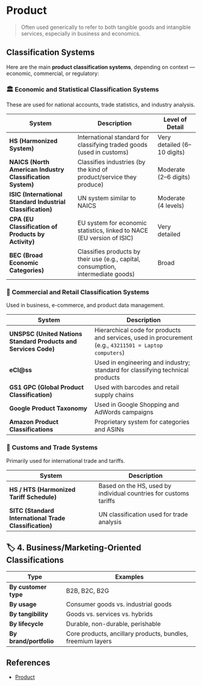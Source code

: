 # Product

> Often used generically to refer to both tangible goods and intangible services, especially in business and economics.

## Classification Systems

Here are the main **product classification systems**, depending on context — economic, commercial, or regulatory:

### 🏛  **Economic and Statistical Classification Systems**

These are used for national accounts, trade statistics, and industry analysis.

| System                                                      | Description                                                                       | Level of Detail             |
| ----------------------------------------------------------- | --------------------------------------------------------------------------------- | --------------------------- |
| **HS (Harmonized System)**                                  | International standard for classifying traded goods (used in customs)             | Very detailed (6–10 digits) |
| **NAICS (North American Industry Classification System)**   | Classifies industries (by the kind of product/service they produce)               | Moderate (2–6 digits)       |
| **ISIC (International Standard Industrial Classification)** | UN system similar to NAICS                                                        | Moderate (4 levels)         |
| **CPA (EU Classification of Products by Activity)**         | EU system for economic statistics, linked to NACE (EU version of ISIC)            | Very detailed               |
| **BEC (Broad Economic Categories)**                         | Classifies products by their use (e.g., capital, consumption, intermediate goods) | Broad                       |

### 🧾 **Commercial and Retail Classification Systems**

Used in business, e-commerce, and product data management.

| System                                                          | Description                                                                                            |
| --------------------------------------------------------------- | ------------------------------------------------------------------------------------------------------ |
| **UNSPSC (United Nations Standard Products and Services Code)** | Hierarchical code for products and services, used in procurement (e.g., `43211501 = Laptop computers`) |
| **eCl\@ss**                                                     | Used in engineering and industry; standard for classifying technical products                          |
| **GS1 GPC (Global Product Classification)**                     | Used with barcodes and retail supply chains                                                            |
| **Google Product Taxonomy**                                     | Used in Google Shopping and AdWords campaigns                                                          |
| **Amazon Product Classifications**                              | Proprietary system for categories and ASINs                                                            |

### 🧮 **Customs and Trade Systems**

Primarily used for international trade and tariffs.

| System                                                 | Description                                                       |
| ------------------------------------------------------ | ----------------------------------------------------------------- |
| **HS / HTS (Harmonized Tariff Schedule)**              | Based on the HS, used by individual countries for customs tariffs |
| **SITC (Standard International Trade Classification)** | UN classification used for trade analysis                         |

## 🏷 4. **Business/Marketing-Oriented Classifications**

| Type                   | Examples                                                    |
| ---------------------- | ----------------------------------------------------------- |
| **By customer type**   | B2B, B2C, B2G                                               |
| **By usage**           | Consumer goods vs. industrial goods                         |
| **By tangibility**     | Goods vs. services vs. hybrids                              |
| **By lifecycle**       | Durable, non-durable, perishable                            |
| **By brand/portfolio** | Core products, ancillary products, bundles, freemium layers |

## References

- [Product](https://en.wikipedia.org/wiki/Product_(business))